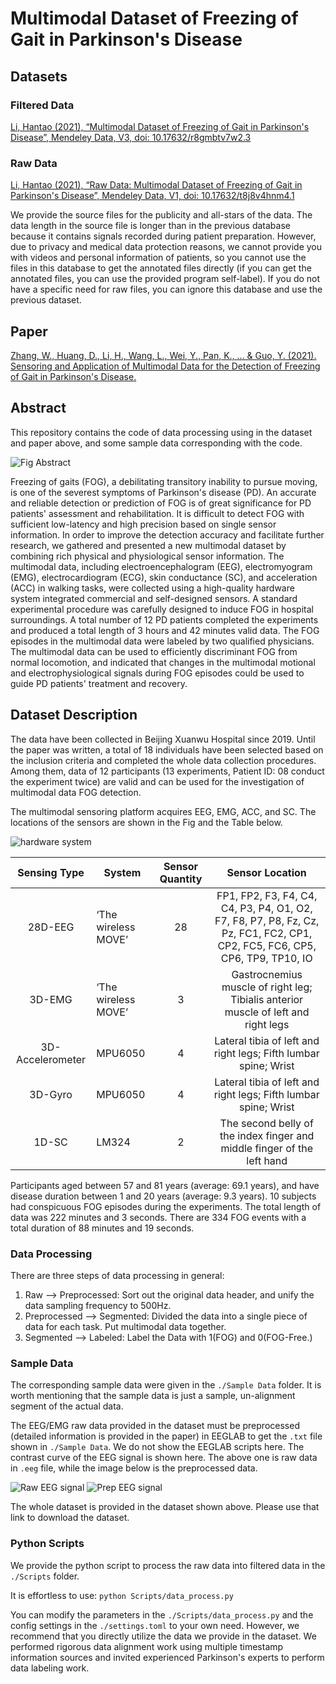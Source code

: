 # Multimodal Dataset of Freezing of Gait in Parkinson's Disease

## Datasets

### Filtered Data

[Li, Hantao (2021), “Multimodal Dataset of Freezing of Gait in Parkinson's Disease”, Mendeley Data, V3, doi: 10.17632/r8gmbtv7w2.3](https://data.mendeley.com/datasets/r8gmbtv7w2/3)

### Raw Data

[Li, Hantao (2021), “Raw Data: Multimodal Dataset of Freezing of Gait in Parkinson's Disease”, Mendeley Data, V1, doi: 10.17632/t8j8v4hnm4.1](https://data.mendeley.com/datasets/t8j8v4hnm4/1)

We provide the source files for the publicity and all-stars of the data. The data length in the source file is longer than in the previous database because it contains signals recorded during patient preparation. However, due to privacy and medical data protection reasons, we cannot provide you with videos and personal information of patients, so you cannot use the files in this database to get the annotated files directly (if you can get the annotated files, you can use the provided program self-label). If you do not have a specific need for raw files, you can ignore this database and use the previous dataset.

## Paper

[Zhang, W., Huang, D., Li, H., Wang, L., Wei, Y., Pan, K., ... & Guo, Y. (2021). Sensoring and Application of Multimodal Data for the Detection of Freezing of Gait in Parkinson's Disease.](https://arxiv.org/abs/2110.04444)

## Abstract

This repository contains the code of data processing using in the dataset and paper above, and some sample data corresponding with the code.

![Fig Abstract](/Fig/Abstract.JPG "Abstract")

Freezing of gaits (FOG), a debilitating transitory inability to pursue moving, is one of the severest symptoms of Parkinson's disease (PD). An accurate and reliable detection or prediction of FOG is of great significance for PD patients' assessment and rehabilitation. It is difficult to detect FOG with sufficient low-latency and high precision based on single sensor information. In order to improve the detection accuracy and facilitate further research, we gathered and presented a new multimodal dataset by combining rich physical and physiological sensor information. The multimodal data, including electroencephalogram (EEG), electromyogram (EMG), electrocardiogram (ECG), skin conductance (SC), and acceleration (ACC) in walking tasks, were collected using a high-quality hardware system integrated commercial and self-designed sensors. A standard experimental procedure was carefully designed to induce FOG in hospital surroundings. A total number of 12 PD patients completed the experiments and produced a total length of 3 hours and 42 minutes valid data. The FOG episodes in the multimodal data were labeled by two qualified physicians. The multimodal data can be used to efficiently discriminant FOG from normal locomotion, and indicated that changes in the multimodal motional and electrophysiological signals during FOG episodes could be used to guide PD patients' treatment and recovery.

## Dataset Description

The data have been collected in Beijing Xuanwu Hospital since 2019. Until the paper was written, a total of 18 individuals have been selected based on the inclusion criteria and completed the whole data collection procedures. Among them, data of 12 participants (13 experiments, Patient ID: 08 conduct the experiment twice) are valid and can be used for the investigation of multimodal data FOG detection.

The multimodal sensoring platform acquires EEG, EMG, ACC, and SC. The locations of the sensors are shown in the Fig and the Table below.

![hardware system](/Fig/hardware%20system.png "hardware system")

|   Sensing Type   | System              | Sensor Quantity |                                                       Sensor Location                                                       |
|:----------------:|---------------------|:---------------:|:---------------------------------------------------------------------------------------------------------------------------:|
|      28D-EEG     | ‘The wireless MOVE’ |        28       | FP1, FP2, F3, F4, C4, C4, P3, P4, O1, O2, F7, F8, P7, P8, Fz, Cz, Pz, FC1, FC2, CP1, CP2, FC5, FC6, CP5, CP6, TP9, TP10, IO |
|      3D-EMG      | ‘The wireless MOVE’ |        3        |                      Gastrocnemius muscle of right leg; Tibialis anterior muscle of left and right legs                     |
| 3D-Accelerometer |       MPU6050       |        4        |                               Lateral tibia of left and right legs;  Fifth lumbar spine; Wrist                              |
|      3D-Gyro     |       MPU6050       |        4        |                               Lateral tibia of left and right legs;  Fifth lumbar spine; Wrist                              |
|       1D-SC      |        LM324        |        2        |                           The second belly of the index finger and middle finger of the left hand                           |

Participants aged between 57 and 81 years (average: 69.1 years), and have disease duration between 1 and 20 years (average: 9.3 years). 10 subjects had conspicuous FOG episodes during the experiments. The total length of data was 222 minutes and 3 seconds. There are 334 FOG events with a total duration of 88 minutes and 19 seconds.

### Data Processing

There are three steps of data processing in general:

1. Raw --> Preprocessed: Sort out the original data header, and unify the data sampling frequency to 500Hz.
2. Preprocessed --> Segmented: Divided the data into a single piece of data for each task. Put multimodal data together.
3. Segmented --> Labeled: Label the Data with 1(FOG) and 0(FOG-Free.)

### Sample Data

The corresponding sample data were given in the `./Sample Data` folder. It is worth mentioning that the sample data is just a sample, un-alignment segment of the actual data.

The EEG/EMG raw data provided in the dataset must be preprocessed (detailed information is provided in the paper) in EEGLAB to get the `.txt` file shown in `./Sample Data`. We do not show the EEGLAB scripts here. The contrast curve of the EEG signal is shown here. The above one is raw data in `.eeg` file, while the image below is the preprocessed data.

![Raw EEG signal](/Fig/ori_eeg.jpeg "Raw EEG signal")
![Prep EEG signal](/Fig/prep_eeg.png "Prep EEG signal")

The whole dataset is provided in the dataset shown above. Please use that link to download the dataset.

### Python Scripts

We provide the python script to process the raw data into filtered data in the `./Scripts` folder.

It is effortless to use:
`python Scripts/data_process.py`

You can modify the parameters in the `./Scripts/data_process.py` and the config settings in the `./settings.toml` to your own need. However, we recommend that you directly utilize the data we provide in the dataset. We performed rigorous data alignment work using multiple timestamp information sources and invited experienced Parkinson's experts to perform data labeling work.
